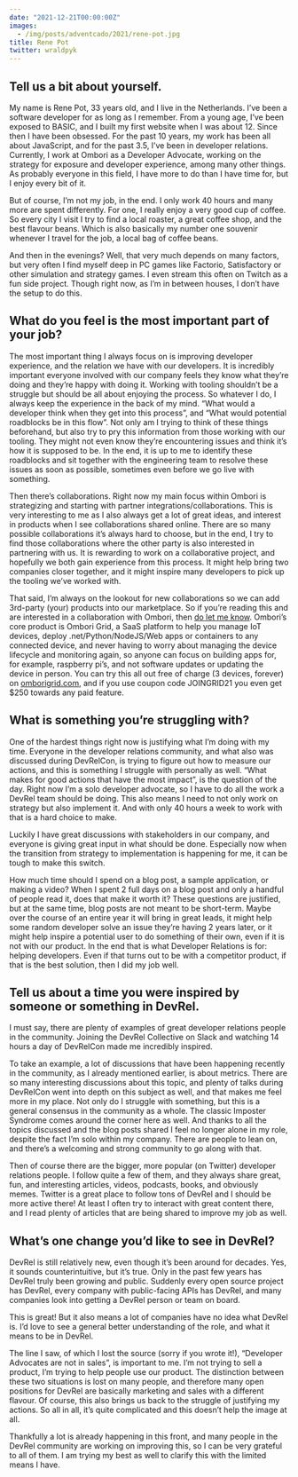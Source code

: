 ```yaml
---
date: "2021-12-21T00:00:00Z"
images:
  - /img/posts/adventcado/2021/rene-pot.jpg
title: Rene Pot
twitter: wraldpyk
---
```


## Tell us a bit about yourself.

My name is Rene Pot, 33 years old, and I live in the Netherlands. I’ve been a software developer for as long as I remember. From a young age, I’ve been exposed to BASIC, and I built my first website when I was about 12. Since then I have been obsessed. For the past 10 years, my work has been all about JavaScript, and for the past 3.5, I’ve been in developer relations. Currently, I work at Ombori as a Developer Advocate, working on the strategy for exposure and developer experience, among many other things. As probably everyone in this field, I have more to do than I have time for, but I enjoy every bit of it.

But of course, I’m not my job, in the end. I only work 40 hours and many more are spent differently. For one, I really enjoy a very good cup of coffee. So every city I visit I try to find a local roaster, a great coffee shop, and the best flavour beans. Which is also basically my number one souvenir whenever I travel for the job, a local bag of coffee beans. 

And then in the evenings? Well, that very much depends on many factors, but very often I find myself deep in PC games like Factorio, Satisfactory or other simulation and strategy games. I even stream this often on Twitch as a fun side project. Though right now, as I’m in between houses, I don’t have the setup to do this. 


## What do you feel is the most important part of your job?

The most important thing I always focus on is improving developer experience, and the relation we have with our developers. It is incredibly important everyone involved with our company feels they know what they’re doing and they’re happy with doing it. Working with tooling shouldn’t be a struggle but should be all about enjoying the process. So whatever I do, I always keep the experience in the back of my mind. “What would a developer think when they get into this process”, and “What would potential roadblocks be in this flow”. Not only am I trying to think of these things beforehand, but also try to pry this information from those working with our tooling. They might not even know they’re encountering issues and think it’s how it is supposed to be. In the end, it is up to me to identify these roadblocks and sit together with the engineering team to resolve these issues as soon as possible, sometimes even before we go live with something.

Then there’s collaborations. Right now my main focus within Ombori is strategizing and starting with partner integrations/collaborations. This is very interesting to me as I also always get a lot of great ideas, and interest in products when I see collaborations shared online. There are so many possible collaborations it’s always hard to choose, but in the end, I try to find those collaborations where the other party is also interested in partnering with us. It is rewarding to work on a collaborative project, and hopefully we both gain experience from this process. It might help bring two companies closer together, and it might inspire many developers to pick up the tooling we’ve worked with.

That said, I’m always on the lookout for new collaborations so we can add 3rd-party (your) products into our marketplace. So if you’re reading this and are interested in a collaboration with Ombori, then [do let me know](https://twitter.com/wraldpyk). Ombori’s core product is Ombori Grid, a SaaS platform to help you manage IoT devices, deploy .net/Python/NodeJS/Web apps or containers to any connected device, and never having to worry about managing the device lifecycle and monitoring again, so anyone can focus on building apps for, for example, raspberry pi’s, and not software updates or updating the device in person. You can try this all out free of charge (3 devices, forever) on [omborigrid.com](https://omborigrid.com), and if you use coupon code JOINGRID21 you even get $250 towards any paid feature.


## What is something you’re struggling with?

One of the hardest things right now is justifying what I’m doing with my time. Everyone in the developer relations community, and what also was discussed during DevRelCon, is trying to figure out how to measure our actions, and this is something I struggle with personally as well. “What makes for good actions that have the most impact”, is the question of the day. Right now I’m a solo developer advocate, so I have to do all the work a DevRel team should be doing. This also means I need to not only work on strategy but also implement it. And with only 40 hours a week to work with that is a hard choice to make.

Luckily I have great discussions with stakeholders in our company, and everyone is giving great input in what should be done. Especially now when the transition from strategy to implementation is happening for me, it can be tough to make this switch.

How much time should I spend on a blog post, a sample application, or making a video? When I spent 2 full days on a blog post and only a handful of people read it, does that make it worth it? These questions are justified, but at the same time, blog posts are not meant to be short-term. Maybe over the course of an entire year it will bring in great leads, it might help some random developer solve an issue they’re having 2 years later, or it might help inspire a potential user to do something of their own, even if it is not with our product. In the end that is what Developer Relations is for: helping developers. Even if that turns out to be with a competitor product, if that is the best solution, then I did my job well.


## Tell us about a time you were inspired by someone or something in DevRel.

I must say, there are plenty of examples of great developer relations people in the community. Joining the DevRel Collective on Slack and watching 14 hours a day of DevRelCon made me incredibly inspired. 

To take an example, a lot of discussions that have been happening recently in the community, as I already mentioned earlier, is about metrics. There are so many interesting discussions about this topic, and plenty of talks during DevRelCon went into depth on this subject as well, and that makes me feel more in my place. Not only do I struggle with something, but this is a general consensus in the community as a whole. The classic Imposter Syndrome comes around the corner here as well. And thanks to all the topics discussed and the blog posts shared I feel no longer alone in my role, despite the fact I’m solo within my company. There are people to lean on, and there’s a welcoming and strong community to go along with that.

Then of course there are the bigger, more popular (on Twitter) developer relations people. I follow quite a few of them, and they always share great, fun, and interesting articles, videos, podcasts, books, and obviously memes. Twitter is a great place to follow tons of DevRel and I should be more active there! At least I often try to interact with great content there, and I read plenty of articles that are being shared to improve my job as well.


## What’s one change you’d like to see in DevRel?

DevRel is still relatively new, even though it’s been around for decades. Yes, it sounds counterintuitive, but it’s true. Only in the past few years has DevRel truly been growing and public. Suddenly every open source project has DevRel, every company with public-facing APIs has DevRel, and many companies look into getting a DevRel person or team on board. 

This is great! But it also means a lot of companies have no idea what DevRel is. I’d love to see a general better understanding of the role, and what it means to be in DevRel. 

The line I saw, of which I lost the source (sorry if you wrote it!), “Developer Advocates are not in sales”, is important to me. I’m not trying to sell a product, I’m trying to help people use our product. The distinction between these two situations is lost on many people, and therefore many open positions for DevRel are basically marketing and sales with a different flavour. Of course, this also brings us back to the struggle of justifying my actions. So all in all, it’s quite complicated and this doesn’t help the image at all. 

Thankfully a lot is already happening in this front, and many people in the DevRel community are working on improving this, so I can be very grateful to all of them. I am trying my best as well to clarify this with the limited means I have.
